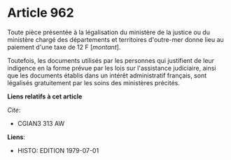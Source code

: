 # Article 962

Toute pièce présentée à la légalisation du ministère de la justice ou du ministère chargé des départements et territoires
d'outre-mer donne lieu au paiement d'une taxe de 12 F [*montant*].

Toutefois, les documents utilisés par les personnes qui justifient de leur indigence en la forme prévue par les lois sur
l'assistance judiciaire, ainsi que les documents établis dans un intérêt administratif français, sont légalisés gratuitement
par les soins des ministères précités.

**Liens relatifs à cet article**

_Cite_:

  - CGIAN3 313 AW

**Liens**:

  - HISTO: EDITION 1979-07-01
